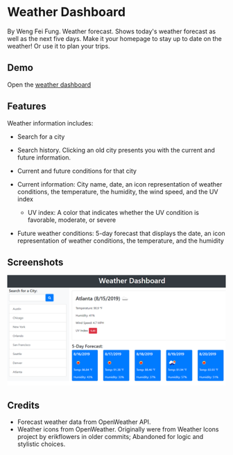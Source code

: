 Weather Dashboard
===
By Weng Fei Fung. Weather forecast. Shows today's weather forecast as well as the next five days. Make it your homepage to stay up to date on the weather! Or use it to plan your trips.

Demo
---
Open the [weather dashboard](https://siphon880gh.github.io/weather-dashboard/)


Features
---
Weather information includes:

- Search for a city

- Search history. Clicking an old city presents you with the current and future information.

- Current and future conditions for that city

- Current information: City name, date, an icon representation of weather conditions, the temperature, the humidity, the wind speed, and the UV index
    - UV index: A color that indicates whether the UV condition is favorable, moderate, or severe

- Future weather conditions: 5-day forecast that displays the date, an icon representation of weather conditions, the temperature, and the humidity

Screenshots
---
![Dashboard Screenshot](README/06-server-side-apis-demo.png)

Credits
---
- Forecast weather data from OpenWeather API. 
- Weather icons from OpenWeather. Originally were from Weather Icons project by erikflowers in older commits; Abandoned for logic and stylistic choices.